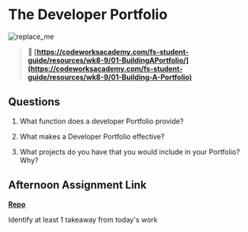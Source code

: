 # The Developer Portfolio

![replace_me](https://codeworks.blob.core.windows.net/public/assets/img/illustrations/placeholder.svg)

> **📖 [https://codeworksacademy.com/fs-student-guide/resources/wk8-9/01-BuildingAPortfolio/](https://codeworksacademy.com/fs-student-guide/resources/wk8-9/01-Building-A-Portfolio)**

## Questions

1. What function does a developer Portfolio provide?

2. What makes a Developer Portfolio effective?

3. What projects do you have that you would include in your Portfolio? Why?

## Afternoon Assignment Link

**[Repo](https://github.com/JeffreyWatson/<ASSIGNMENT_REPO>)**

Identify at least 1 takeaway from today's work
